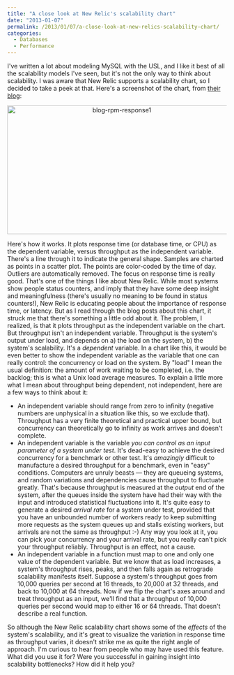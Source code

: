 ```yaml
---
title: "A close look at New Relic's scalability chart"
date: "2013-01-07"
permalink: /2013/01/07/a-close-look-at-new-relics-scalability-chart/
categories:
  - Databases
  - Performance
---
```

I've written a lot about modeling MySQL with the USL, and I like it best of all the scalability models I've seen, but it's not the only way to think about scalability. I was aware that New Relic supports a scalability chart, so I decided to take a peek at that. Here's a screenshot of the chart, from [their blog][1]: <p style="text-align: center;">
  <img class="aligncenter  wp-image-3012" alt="blog-rpm-response1" src="http://www.xaprb.com/blog/wp-content/uploads/2013/01/blog-rpm-response1.png" width="510" height="295" />
</p>

Here's how it works. It plots response time (or database time, or CPU) as the dependent variable, versus throughput as the independent variable. There's a line through it to indicate the general shape. Samples are charted as points in a scatter plot. The points are color-coded by the time of day. Outliers are automatically removed. 
The focus on response time is really good. That's one of the things I like about New Relic. While most systems show people status counters, and imply that they have some deep insight and meaningfulness (there's usually no meaning to be found in status counters!), New Relic is educating people about the importance of response time, or latency. 
But as I read through the blog posts about this chart, it struck me that there's something a little odd about it. The problem, I realized, is that it plots throughput as the independent variable on the chart. But throughput isn't an independent variable. Throughput is the system's output under load, and depends on a) the load on the system, b) the system's scalability. It's a *dependent* variable. 
In a chart like this, it would be even better to show the independent variable as the variable that one can really control: the concurrency or load on the system. By "load" I mean the usual definition: the amount of work waiting to be completed, i.e. the backlog; this is what a Unix load average measures. 
To explain a little more what I mean about throughput being dependent, not independent, here are a few ways to think about it: 
*   An independent variable should range from zero to infinity (negative numbers are unphysical in a situation like this, so we exclude that). Throughput has a very finite theoretical and practical upper bound, but concurrency can theoretically go to infinity as work arrives and doesn't complete.
*   An independent variable is the variable *you can control as an input parameter of a system under test*. It's dead-easy to achieve the desired concurrency for a benchmark or other test. It's *amazingly* difficult to manufacture a desired throughput for a benchmark, even in "easy" conditions. Computers are unruly beasts &#8212; they are queueing systems, and random variations and dependencies cause throughput to fluctuate greatly. That's because throughput is measured at the *output* end of the system, after the queues inside the system have had their way with the input and introduced statistical fluctuations into it. It's quite easy to generate a desired *arrival rate* for a system under test, provided that you have an unbounded number of workers ready to keep submitting more requests as the system queues up and stalls existing workers, but arrivals are not the same as throughput :-) Any way you look at it, you can pick your concurrency and your arrival rate, but you really can't pick your throughput reliably. Throughput is an effect, not a cause.
*   An independent variable in a function must map to one and only one value of the dependent variable. But we know that as load increases, a system's throughput rises, peaks, and then falls again as retrograde scalability manifests itself. Suppose a system's throughput goes from 10,000 queries per second at 16 threads, to 20,000 at 32 threads, and back to 10,000 at 64 threads. Now if we flip the chart's axes around and treat throughput as an input, we'll find that a throughput of 10,000 queries per second would map to either 16 or 64 threads. That doesn't describe a real function.

So although the New Relic scalability chart shows some of the *effects* of the system's scalability, and it's great to visualize the variation in response time as throughput varies, it doesn't strike me as quite the right angle of approach. 
I'm curious to hear from people who may have used this feature. What did you use it for? Were you successful in gaining insight into scalability bottlenecks? How did it help you?

 [1]: http://blog.newrelic.com/2011/06/13/of-rainbows-and-polka-dots-new-relics-scalability-charts-explained/
